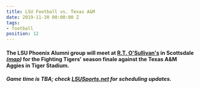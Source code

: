 ```yaml
---
title: LSU Football vs. Texas A&M
date: 2019-11-30 00:00:00 Z
tags:
- football
position: 12
---
```


#### The LSU Phoenix Alumni group will meet at **[R.T. O'Sullivan's](https://scottsdale.rtosullivans.com/ "RTO Scottsdale website") in Scottsdale**  *([map](https://goo.gl/maps/3MjPdBhDfGWxt53HA "Google map: RTO Scottsdale"))* for the Fighting Tigers' season finale against the Texas A&M Aggies in Tiger Stadium. 

##### Game time is TBA; check [LSUSports.net](http://www.lsusports.net/SportSelect.dbml?SPID=2164&SPSID=27811&DB_OEM_ID=5200&_ga=2.61742444.1994479276.1565745145-1475237789.1565745143 "THE OFFICIAL SITE OF LSU ATHLETICS") for scheduling updates.